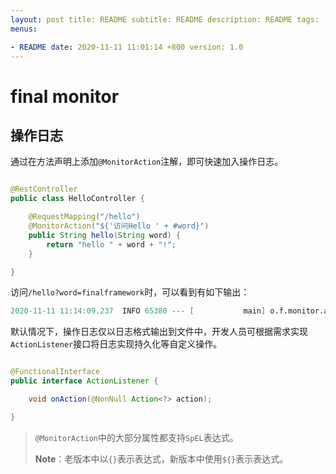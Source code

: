 ```yaml
---
layout: post title: README subtitle: README description: README tags: []
menus:

- README date: 2020-11-11 11:01:14 +800 version: 1.0
---
```


# final monitor

## 操作日志

通过在方法声明上添加`@MonitorAction`注解，即可快速加入操作日志。

```java

@RestController
public class HelloController {

    @RequestMapping("/hello")
    @MonitorAction("${'访问Hello ' + #word}")
    public String hello(String word) {
        return "hello " + word + "!";
    }

}
```

访问`/hello?word=finalframework`时，可以看到有如下输出：

```verilog
2020-11-11 11:14:09.237  INFO 65380 --- [           main] o.f.monitor.action.ActionLoggerListener  : ==> action handler: {"name":"访问Hello finalframework","type":0,"action":0,"level":3,"levelName":"INFO","levelDesc":"INFO","attributes":{},"trace":"885dee93-8e90-4e61-afa9-b2a3b3bcbf39","timestamp":1605064449179}
```

默认情况下，操作日志仅以日志格式输出到文件中，开发人员可根据需求实现`ActionListener`接口将日志实现持久化等自定义操作。

```java

@FunctionalInterface
public interface ActionListener {

    void onAction(@NonNull Action<?> action);

}
```

> `@MonitorAction`中的大部分属性都支持`SpEL`表达式。
>
> **Note**：老版本中以`{}`表示表达式，新版本中使用`${}`表示表达式。

